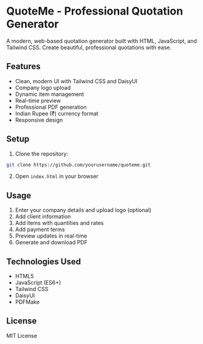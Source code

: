 # QuoteMe - Professional Quotation Generator

A modern, web-based quotation generator built with HTML, JavaScript, and Tailwind CSS. Create beautiful, professional quotations with ease.

## Features

- Clean, modern UI with Tailwind CSS and DaisyUI
- Company logo upload
- Dynamic item management
- Real-time preview
- Professional PDF generation
- Indian Rupee (₹) currency format
- Responsive design

## Setup

1. Clone the repository:
```bash
git clone https://github.com/yourusername/quoteme.git
```

2. Open `index.html` in your browser

## Usage

1. Enter your company details and upload logo (optional)
2. Add client information
3. Add items with quantities and rates
4. Add payment terms
5. Preview updates in real-time
6. Generate and download PDF

## Technologies Used

- HTML5
- JavaScript (ES6+)
- Tailwind CSS
- DaisyUI
- PDFMake

## License

MIT License 